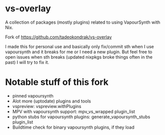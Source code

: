 # vs-overlay

A collection of packages (mostly plugins) related to using VapourSynth with Nix.

Fork of https://github.com/tadeokondrak/vs-overlay

I made this for personal use and basically only fix/commit sth when I use vapoursynth and it breaks for me or I need a new plugin.
But feel free to open issues when sth breaks (updated nixpkgs broke things often in the past) I will try to fix it.


# Notable stuff of this fork
- pinned vapoursynth
- Alot more (uptodate) plugins and tools
- vspreview: vspreview.withPlugins
- MPV with vapoursynth support: mpv_vs_wrapped plugin_list
- python stubs for vapoursynth plugins: generate_vapoursynth_stubs plugin_list
- Buildtime check for binary vapoursynth plugins, if they load
